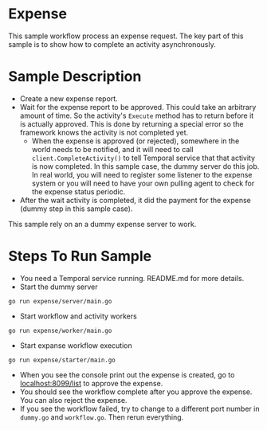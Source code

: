 # Expense
This sample workflow process an expense request. The key part of this sample is to show how to complete an activity asynchronously.

# Sample Description
* Create a new expense report.
* Wait for the expense report to be approved. This could take an arbitrary amount of time. So the activity's `Execute` method has to return before it is actually approved. This is done by returning a special error so the framework knows the activity is not completed yet. 
  * When the expense is approved (or rejected), somewhere in the world needs to be notified, and it will need to call `client.CompleteActivity()` to tell Temporal service that that activity is now completed. In this sample case, the dummy server do this job. In real world, you will need to register some listener to the expense system or you will need to have your own pulling agent to check for the expense status periodic. 
* After the wait activity is completed, it did the payment for the expense (dummy step in this sample case).

This sample rely on an a dummy expense server to work.

# Steps To Run Sample
* You need a Temporal service running. README.md for more details.
* Start the dummy server 
```
go run expense/server/main.go
```
* Start workflow and activity workers
```
go run expense/worker/main.go
```
* Start expanse workflow execution
```
go run expense/starter/main.go
```
* When you see the console print out the expense is created, go to [localhost:8099/list](http://localhost:8099/list) to approve the expense.
* You should see the workflow complete after you approve the expense. You can also reject the expense.
* If you see the workflow failed, try to change to a different port number in `dummy.go` and `workflow.go`. Then rerun everything.
